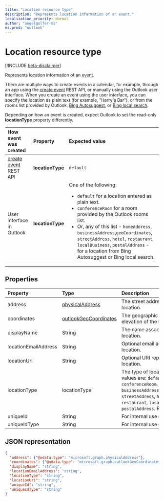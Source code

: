 ```yaml
---
title: "Location resource type"
description: "Represents location information of an event."
localization_priority: Normal
author: "angelgolfer-ms"
ms.prod: "outlook"
---
```


# Location resource type

[!INCLUDE [beta-disclaimer](../../includes/beta-disclaimer.md)]

Represents location information of an [event](event.md).

There are multiple ways to create events in a calendar, for example, through an app using the 
[create event](../api/user-post-events.md) REST API, or manually using the Outlook user interface. When you create an event using the user interface, 
you can specify the location as plain text (for example, "Harry's Bar"), or from the rooms list provided by Outlook, 
[Bing Autosuggest](https://blogs.bing.com/search/2013/02/20/a-look-at-autosuggest/), or 
[Bing local search](https://blogs.bing.com/search/2010/08/17/local-search-on-m-bing-com/). 

Depending on how an event is created, expect Outlook to set the read-only **locationType** property differently. 

| How event was created  | Property   | Expected value |
|:----------|:-------|:--------------------------------|
| [create event](../api/user-post-events.md) REST API | **locationType** | `default` |
| User interface in Outlook | **locationType** | One of the following: <ul><li>`default` for a location entered as plain text.</li><li>`conferenceRoom` for a room provided by the Outlook rooms list.</li><li>Or, any of this list - `homeAddress`, `businessAddress`,`geoCoordinates`, `streetAddress`, `hotel`, `restaurant`, `localBusiness`, `postalAddress` - for a location from Bing Autosuggest or Bing local search.</li></ul> |




## Properties
| Property  | Type   | Description                                                     |
|:----------|:-------|:----------------------------------------------------------------|
| address | [physicalAddress](physicaladdress.md) |The street address of the location. |
| coordinates | [outlookGeoCoordinates](outlookgeocoordinates.md) | The geographic coordinates and elevation of the location. |
| displayName  | String | The name associated with the location.                       |
| locationEmailAddress | String | Optional email address of the location. |
| locationUri | String | Optional URI representing the location. |
| locationType | locationType | The type of location. Possible values are: `default`, `conferenceRoom`, `homeAddress`, `businessAddress`,`geoCoordinates`, `streetAddress`, `hotel`, `restaurant`, `localBusiness`, `postalAddress`. Read-only.|
| uniqueId | String | For internal use only.|
| uniqueIdType | String | For internal use only. |


## JSON representation

<!-- {
  "blockType": "resource",
  "optionalProperties": [

  ],
  "@odata.type": "microsoft.graph.location"
}-->
```json
{
  "address": {"@odata.type": "microsoft.graph.physicalAddress"},
  "coordinates": {"@odata.type": "microsoft.graph.outlookGeoCoordinates"},
  "displayName": "string",
  "locationEmailAddress": "string",
  "locationType": "string",
  "locationUri": "string",
  "uniqueId": "string",
  "uniqueIdType": "string"
}

```



<!-- uuid: 8fcb5dbc-d5aa-4681-8e31-b001d5168d79
2015-10-25 14:57:30 UTC -->
<!--
{
  "type": "#page.annotation",
  "description": "location resource",
  "keywords": "",
  "section": "documentation",
  "tocPath": "",
  "suppressions": []
}
-->
